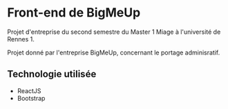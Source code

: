 # Front-end de BigMeUp

Projet d'entreprise du second semestre du Master 1 Miage à l'université de Rennes 1.

Projet donné par l'entreprise BigMeUp, concernant le portage adminisratif.

## Technologie utilisée

* ReactJS
* Bootstrap
